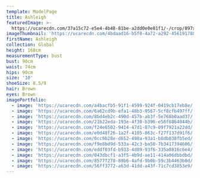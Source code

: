 ```yaml
---
template: ModelPage
title: Ashleigh
featuredImage: >-
  https://ucarecdn.com/37a15c72-e5e4-4b48-81be-a2dd0e0e81f1/-/crop/897x560/0,419/-/preview/
imageThumbnail: 'https://ucarecdn.com/4bdaad16-b5f0-4a72-a292-456191788265/'
firstName: Ashleigh
collection: Global
height: 168cm
measurementType: bust
bust: 90cm
waist: 74cm
hips: 90cm
size: '10'
shoeSize: 8.5/9
hair: Brown
eyes: Brown
imagePortfolio:
  - image: 'https://ucarecdn.com/a4bacfb5-91f1-4599-924f-0419cb17eb8e/'
  - image: 'https://ucarecdn.com/6a62cd9b-efa1-48b3-9567-5cf8cfb497ff/'
  - image: 'https://ucarecdn.com/8bd4eb2c-490d-457b-ab3f-5e768b0aad37/'
  - image: 'https://ucarecdn.com/21b22eda-193e-4f30-b396-e56f6864044b/'
  - image: 'https://ucarecdn.com/f24e6502-9414-47d1-87c9-09f7921a22dd/'
  - image: 'https://ucarecdn.com/e0d48f26-1a2f-4105-863c-f27f137d91f6/'
  - image: 'https://ucarecdn.com/0cc9b28e-d652-498a-93a1-b8db038fb5ed/'
  - image: 'https://ucarecdn.com/f9e8bd9d-533a-42c3-ba50-7b3417394606/'
  - image: 'https://ucarecdn.com/eddf03fd-b933-4d89-93f6-335a0816c6e4/'
  - image: 'https://ucarecdn.com/043dbcf1-a3f5-4b9d-ae11-414a06dbbdbd/'
  - image: 'https://ucarecdn.com/8577f278-80b6-4afd-9b0b-59c3b4463b0d/'
  - image: 'https://ucarecdn.com/56ff3772-a63d-41dd-a43f-71c7cd3853e9/'
---
```


